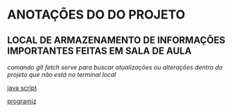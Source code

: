 # ANOTAÇÕES DO DO PROJETO
## LOCAL DE ARMAZENAMENTO DE INFORMAÇÕES IMPORTANTES FEITAS EM SALA DE AULA 
 *comando git fetch serve para buscar atualizações ou  alterações dentro do projeto que não está no terminal local*

[ java script](https://www.freecodecamp.org/portuguese/learn/javascript-algorithms-and-data-structures/basic-javascript/declare-string-variables)

[programiz](https://www.programiz.com/javascript/online-compiler/)